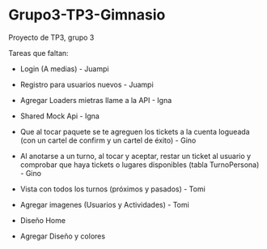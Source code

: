 # Grupo3-TP3-Gimnasio
Proyecto de TP3, grupo 3

Tareas que faltan:  
- Login (A medias) - Juampi
- Registro para usuarios nuevos - Juampi
  
- Agregar Loaders mietras llame a la API - Igna
- Shared Mock Api - Igna

- Que al tocar paquete se te agreguen los tickets a la cuenta logueada (con un cartel de confirm y un cartel de éxito) - Gino
- Al anotarse a un turno, al tocar y aceptar, restar un ticket al usuario y comprobar que haya tickets o lugares disponibles (tabla TurnoPersona) - Gino

- Vista con todos los turnos (próximos y pasados) - Tomi
- Agregar imagenes (Usuarios y Actividades) - Tomi 

- Diseño Home
- Agregar Diseño y colores


